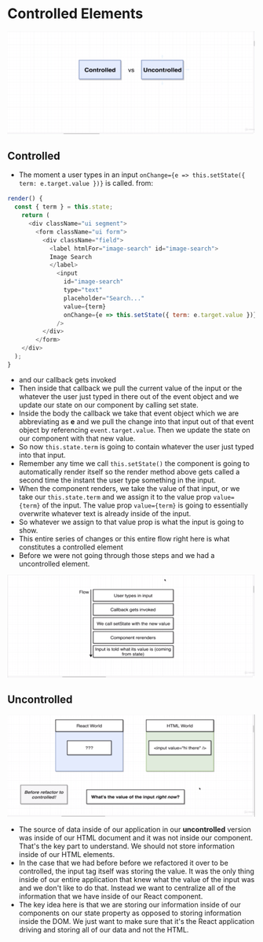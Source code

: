 # Controlled Elements

![Controlled vs Uncontrolled](./controlled-vs-uncontrolled.png)

## Controlled

- The moment a user types in an input `onChange={e => this.setState({ term: e.target.value })}` is called. from:

```javascript
render() {
  const { term } = this.state;
    return (
      <div className="ui segment">
        <form className="ui form">
          <div className="field">
            <label htmlFor="image-search" id="image-search">
            Image Search
            </label>
              <input
                id="image-search"
                type="text"
                placeholder="Search..."
                value={term}
                onChange={e => this.setState({ term: e.target.value })}
              />
          </div>
        </form>
    </div>
  );
}
```

- and our callback gets invoked
- Then inside that callback we pull the current value of the input or the whatever the user just typed in there out of the event object and we update our state on our component by calling set state.
- Inside the body the callback we take that event object which we are abbreviating as **e** and we pull the change into that input out of that event object by referencing `event.target.value`. Then we update the state on our component with that new value.
- So now `this.state.term` is going to contain whatever the user just typed into that input.
- Remember any time we call `this.setState()` the component is going to automatically render itself so the render method above gets called a second time the instant the user type something in the input.
- When the component renders, we take the value of that input, or we take our `this.state.term` and we assign it to the value prop `value={term}` of the input. The value prop `value={term}` is going to essentially overwrite whatever text is already inside of the input.
- So whatever we assign to that value prop is what the input is going to show.
- This entire series of changes or this entire flow right here is what constitutes a controlled element
- Before we were not going through those steps and we had a uncontrolled element.

![Flow](./flow.png)

## Uncontrolled

![Uncontrolled version before refactor](./react-html.png)

- The source of data inside of our application in our **uncontrolled** version was inside of our HTML document and it was not inside our component. That's the key part to understand. We should not store information inside of our HTML elements.
- In the case that we had before before we refactored it over to be controlled, the input tag itself was storing the value. It was the only thing inside of our entire application that knew what the value of the input was and we don't like to do that. Instead we want to centralize all of the information that we have inside of our React component.
- The key idea here is that we are storing our information inside of our components on our state property as opposed to storing information inside the DOM. We just want to make sure that it's the React application driving and storing all of our data and not the HTML.

